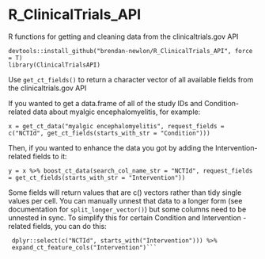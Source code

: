 # R_ClinicalTrials_API
R functions for getting and cleaning data from the clinicaltrials.gov API

```
devtools::install_github("brendan-newlon/R_ClinicalTrials_API", force = T)
library(ClinicalTrialsAPI)
```

Use ```get_ct_fields()``` to return a character vector of all available fields from the clinicaltrials.gov API

If you wanted to get a data.frame of all of the study IDs and Condition-related data about myalgic encephalomyelitis, for example:  

```x = get_ct_data("myalgic encephalomyelitis", request_fields = c("NCTId", get_ct_fields(starts_with_str = "Condition")))```

Then, if you wanted to enhance the data you got by adding the Intervention-related fields to it:

```y = x %>% boost_ct_data(search_col_name_str = "NCTId", request_fields = get_ct_fields(starts_with_str = "Intervention"))```
  
Some fields will return values that are c() vectors rather than tidy single values per cell. You can manually unnest that data to a longer form (see documentation for ```split_longer_vector()```) but some columns need to be unnested in sync. To simplify this for certain Condition and Intervention -related fields, you can do this:

```interventions = y %>%
 dplyr::select(c("NCTId", starts_with("Intervention"))) %>%
 expand_ct_feature_cols("Intervention")```
